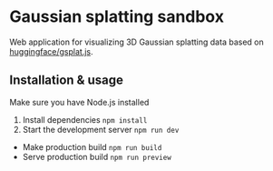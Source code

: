 # Gaussian splatting sandbox
Web application for visualizing 3D Gaussian splatting data based on [huggingface/gsplat.js](https://github.com/huggingface/gsplat.js).

## Installation & usage
Make sure you have Node.js installed

1. Install dependencies `npm install`
2. Start the development server `npm run dev`

* Make production build `npm run build`
* Serve production build `npm run preview`


